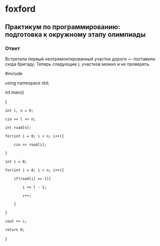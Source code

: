 # foxford
## Практикум по программированию: подготовка к окружному этапу олимпиады ##
### Ответ ###
Встретили первый неотремонтированный участок дороги — поставили сюда бригаду. Теперь следующие L участков можно и не проверять.

#include <iostream>

 

using namespace std;

 

int main()

{

    int l, n = 0;

    cin >> l >> n;

    int road[n];

    for(int i = 0; i < n; i++){

        cin >> road[i];

    }

    int c = 0;

    for(int i = 0; i < n; i++){

        if(road[i] == 1){

            i += l - 1;

            c++;

        }

    }

    cout << c;

    return 0;

}

 